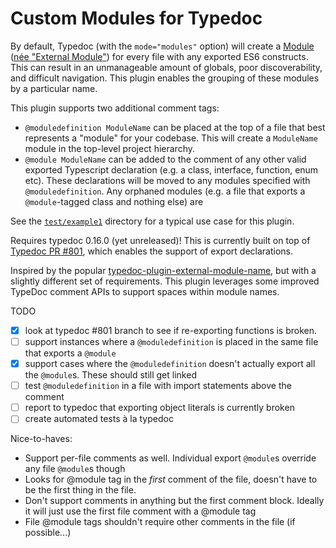 # Custom Modules for Typedoc

By default, Typedoc (with the `mode="modules"` option) will create a [Module](https://www.typescriptlang.org/docs/handbook/modules.html) ([née "External Module"](https://github.com/TypeStrong/typedoc/issues/109)) for every file with any exported ES6 constructs. This can result in an unmanageable amount of globals, poor discoverability, and difficult navigation. This plugin enables the grouping of these modules by a particular name.

This plugin supports two additional comment tags:

- `@moduledefinition ModuleName` can be placed at the top of a file that best represents a "module" for your codebase. This will create a `ModuleName` module in the top-level project hierarchy.
- `@module ModuleName` can be added to the comment of any other valid exported Typescript declaration (e.g. a class, interface, function, enum etc). These declarations will be moved to any modules specified with `@moduledefinition`. Any orphaned modules (e.g. a file that exports a `@module`-tagged class and nothing else) are

See the [`test/example1`](/test/example1) directory for a typical use case for this plugin.

Requires typedoc 0.16.0 (yet unreleased)! This is currently built on top of [Typedoc PR #801](https://github.com/TypeStrong/typedoc/pull/801), which enables the support of export declarations.

Inspired by the popular [typedoc-plugin-external-module-name](https://github.com/christopherthielen/typedoc-plugin-external-module-name), but with a slightly different set of requirements. This plugin leverages some improved TypeDoc comment APIs to support spaces within module names.

TODO

- [x] look at typedoc #801 branch to see if re-exporting functions is broken.
- [ ] support instances where a `@moduledefinition` is placed in the same file that exports a `@module`
- [x] support cases where the `@moduledefinition` doesn't actually export all the `@module`s. These should still get linked
- [ ] test `@moduledefinition` in a file with import statements above the comment
- [ ] report to typedoc that exporting object literals is currently broken
- [ ] create automated tests à la typedoc

Nice-to-haves:

- Support per-file comments as well. Individual export `@module`s override any file `@module`s though
- Looks for @module tag in the _first_ comment of the file, doesn't have to be the first thing in the file.
- Don't support comments in anything but the first comment block. Ideally it will just use the first file comment with a @module tag
- File @module tags shouldn't require other comments in the file (if possible...)
